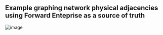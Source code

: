 ## Example graphing network physical adjacencies using Forward Enteprise as a source of truth

![image](https://github.com/gaberger/pyvis-forward/assets/58652/a4da0c62-11c9-4df6-b10a-1c36ffdd77ec)




